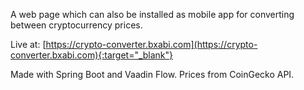 A web page which can also be installed as mobile app for converting between cryptocurrency prices.

Live at: [https://crypto-converter.bxabi.com](https://crypto-converter.bxabi.com){:target="_blank"}

Made with Spring Boot and Vaadin Flow. Prices from CoinGecko API.
